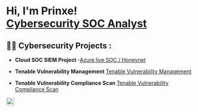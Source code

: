 <h1>Hi, I'm Prinxe! <br/><a href="https://github.com/prinxenadana"> Cybersecurity SOC Analyst </a> </h1>

<h2>👨‍💻 Cybersecurity Projects :</h2>

- <b>Cloud SOC SIEM Project </b>
-[Azure live SOC / Honeynet](https://github.com/prinxenadana/Cloud-SOC)

- <b>Tenable Vulnerability Management </b>
  [Tenable Vulnerability Management](https://github.com/prinxenadana/vulnerabilitymanagement)
  
- <b>Tenable Vulnerability Compliance Scan  </b>
[Tenable Vulnerability Compliance Scan](https://www.notion.so/Tenable-DISA-Scan-18fbf30b365c80b4a32beca533b79338)

[<img align="left" alt="Prinxe | LinkedIn" width="22px" src="https://cdn.jsdelivr.net/npm/simple-icons@v3/icons/linkedin.svg" />][linkedin]


[linkedin]: [https://linkedin.com/in/prabhjot-singh-032186294]
[notion]: [https://www.notion.so/Tenable-DISA-Scan-18fbf30b365c80b4a32beca533b79338]
<!--
**prinxenadana/prinxenadana** is a ✨ _special_ ✨ repository because its `README.md` (this file) appears on your GitHub profile.

Here are some ideas to get you started:

- 🔭 I’m currently working on ...
- 🌱 I’m currently learning ...
- 👯 I’m looking to collaborate on ...
- 🤔 I’m looking for help with ...
- 💬 Ask me about ...
- 📫 How to reach me: ...
- 😄 Pronouns: ...
- ⚡ Fun fact: ...
-->
